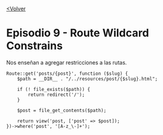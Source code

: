 [<Volver](README.pdf)

# Episodio 9 - Route Wildcard Constrains

Nos enseñan a agregar restricciones a las rutas.

    Route::get('posts/{post}', function ($slug) {
        $path = __DIR__ . "/../resources/post/{$slug}.html";

        if (! file_exists($path)) {
            return redirect('/');
        }

        $post = file_get_contents($path);

        return view('post, ['post' => $post]);
    })->where('post', '[A-z_\-]+');